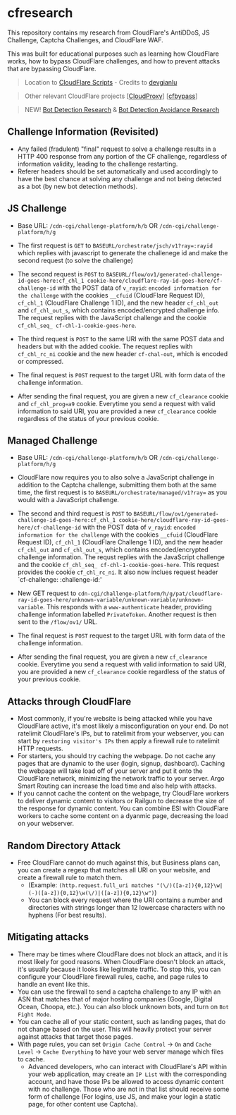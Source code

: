 # cfresearch
This repository contains my research from CloudFlare's AntiDDoS, JS Challenge, Captcha Challenges, and CloudFlare WAF.

This was built for educational purposes such as learning how CloudFlare works, how to bypass CloudFlare challenges, and how to prevent attacks that are bypassing CloudFlare.
> Location to [CloudFlare Scripts](https://github.com/scaredos/cfresearch/tree/master/scripts) - Credits to [devgianlu](https://github.com/devgianlu/cloudflare-bypass)

> Other relevant CloudFlare projects [[CloudProxy](https://github.com/scaredos/cloudproxy)] [[cfbypass](https://github.com/scaredos/cfbypass)]

> NEW! [Bot Detection Research](https://github.com/scaredos/bot-detection) & [Bot Detection Avoidance Research](https://github.com/scaredos/detection-avoidance)

## Challenge Information (Revisited)
- Any failed (fradulent) "final" request to solve a challenge results in a HTTP 400 response from any portion of the CF challenge, regardless of information validity, leading to the challenge restarting. 
- Referer headers should be set automatically and used accordingly to have the best chance at solving any challenge and not being detected as a bot (by new bot detection methods). 

## JS Challenge
- Base URL: `/cdn-cgi/challenge-platform/h/b` OR `/cdn-cgi/challenge-platform/h/g`
- The first request is `GET` to `BASEURL/orchestrate/jsch/v1?ray=:rayid` which replies with javascript to generate the challenege id and make the second request (to solve the challenge)
- The second request is `POST` to `BASEURL/flow/ov1/generated-challenge-id-goes-here:cf_chl_1 cookie-here/cloudflare-ray-id-goes-here/cf-challenge-id` with the POST data of `v_rayid`: `encoded information for the challenge` with the cookies `__cfuid` (CloudFlare Request ID),  `cf_chl_1` (CloudFlare Challenge 1 ID), and the new header `cf_chl_out` and `cf_chl_out_s`, which contains encoded/encrypted challenge info. The request replies with the JavaScript challenge and the cookie `cf_chl_seq_ cf-chl-1-cookie-goes-here`.
- The third request is `POST` to the same URI with the same POST data and headers but with the added cookie. The request replies with `cf_chl_rc_ni` cookie and the new header `cf-chal-out`, which is encoded or compressed.
- The final request is `POST` request to the target URL with form data of the challenge information.

- After sending the final request, you are given a new `cf_clearance` cookie and `cf_chl_prog=a9` cookie. Everytime you send a request with valid information to said URI, you are provided a new `cf_clearance` cookie regardless of the status of your previous cookie.


## Managed Challenge
- Base URL: `/cdn-cgi/challenge-platform/h/b` OR `/cdn-cgi/challenge-platform/h/g`
- CloudFlare now requires you to also solve a JavaScript challenge in addition to the Captcha challenge, submitting them both at the same time, the first request is to `BASEURL/orchestrate/managed/v1?ray=` as you would with a JavaScript challenge.
-  The second and third request is `POST` to `BASEURL/flow/ov1/generated-challenge-id-goes-here:cf_chl_1 cookie-here/cloudflare-ray-id-goes-here/cf-challenge-id` with the POST data of `v_rayid`: `encoded information for the challenge` with the cookies `__cfuid` (CloudFlare Request ID),  `cf_chl_1` (CloudFlare Challenge 1 ID), and the new header `cf_chl_out` and `cf_chl_out_s`, which contains encoded/encrypted challenge information. The requst replies with the JavaScript challenge and the cookie `cf_chl_seq_ cf-chl-1-cookie-goes-here`. This request provides the cookie `cf_chl_rc_ni`. It also now inclues request header `cf-challenge: :challenge-id:'
-  New GET request to `cdn-cgi/challenge-platform/h/g/pat/cloudflare-ray-id-goes-here/unknown-variable/unknown-variable/unknown-variable`. This responds with a `www-authenticate` header, providing challenge information labelled `PrivateToken`. Another request is then sent to the `/flow/ov1/` URL. 
- The final request is `POST` request to the target URL with form data of the challenge information.

- After sending the final request, you are given a new `cf_clearance` cookie. Everytime you send a request with valid information to said URI, you are provided a new `cf_clearance` cookie regardless of the status of your previous cookie.

## Attacks through CloudFlare
- Most commonly, if you're website is being attacked while you have CloudFlare active, it's most likely a misconfiguration on your end. Do not ratelimit CloudFlare's IPs, but to ratelimit from your webserver, you can start by `restoring visitor's IPs` then apply a firewall rule to ratelimit HTTP requests.
- For starters, you should try caching the webpage. Do not cache any pages that are dynamic to the user (login, signup, dashboard). Caching the webpage will take load off of your server and put it onto the CloudFlare network, minimizing the network traffic to your server. Argo Smart Routing can increase the load time and also help with attacks.
- If you cannot cache the content on the webpage, try CloudFlare workers to deliver dynamic content to visitors or Railgun to decrease the size of the response for dynamic content. You can combine ESI with CloudFlare workers to cache some content on a dyanmic page, decreasing the load on your webserver.

## Random Directory Attack
- Free CloudFlare cannot do much against this, but Business plans can, you can create a regexp that matches all URI on your website, and create a firewall rule to match them.
  - (Example:  `(http.request.full_uri matches "(\/)([a-z]){0,12}\w|(-)([a-z]){0,12}\w(\/)|([a-z]){0,12}\w")`)
  - You can block every request where the URI contains a number and directories with strings longer than 12 lowercase characters with no hyphens (For best results).

## Mitigating attacks
- There may be times where CloudFlare does not block an attack, and it is most likely for good reasons. When CloudFlare doesn't block an attack, it's usually because it looks like legitmate traffic. To stop this, you can configure your CloudFlare firewall rules, cache, and page rules to handle an event like this.
- You can use the firewall to send a captcha challenge to any IP with an ASN that matches that of major hosting companies (Google, Digital Ocean, Choopa, etc.). You can also block unknown bots, and turn on `Bot Fight Mode`.
- You can cache all of your static content, such as landing pages, that do not change based on the user. This will heavily protect your server against attacks that target those pages.
- With page rules, you can set `Origin Cache Control` -> `On` and `Cache Level` -> `Cache Everything` to have your web server manage which files to cache.
  - Advanced developers, who can interact with CloudFlare's API within your web application, may create an `IP List` with the corresponding account, and have those IPs be allowed to access dynamic content with no challenge. Those who are not in that list should receive some form of challenge (For logins, use JS, and make your login a static page, for other content use Captcha).
